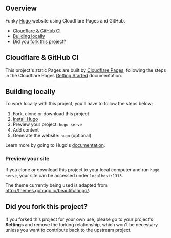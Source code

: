 ## Overview

Funky [Hugo] website using Cloudflare Pages and GitHub.

- [Cloudflare & GitHub CI](#Cloudflare-&-GitHub-CI)
- [Building locally](#building-locally)
- [Did you fork this project?](#did-you-fork-this-project)

## Cloudflare & GitHub CI

This project's static Pages are built by [Cloudflare Pages](https://pages.cloudflare.com/), following the steps
in the Cloudflare Pages [Getting Started](https://developers.cloudflare.com/pages/get-started/guide/) documentation.

## Building locally

To work locally with this project, you'll have to follow the steps below:

1. Fork, clone or download this project
1. [Install Hugo](https://gohugo.io/installation/)
1. Preview your project: `hugo serve`
1. Add content
1. Generate the website: `hugo` (optional)

Learn more by going to Hugo's [documentation](https://gohugo.io/documentation/).

### Preview your site

If you clone or download this project to your local computer and run `hugo serve`,
your site can be accessed under `localhost:1313`.

The theme currently being used is adapted from http://themes.gohugo.io/beautifulhugo/.

## Did you fork this project?

If you forked this project for your own use, please go to your project's
**Settings** and remove the forking relationship, which won't be necessary
unless you want to contribute back to the upstream project.

[hugo]: https://gohugo.io
[install]: https://gohugo.io/overview/installing/
[documentation]: https://gohugo.io/overview/introduction/
[Cloudflare Pages]: https://pages.cloudflare.com/
[Cloudflare Pages documentation]: https://developers.cloudflare.com/pages/
